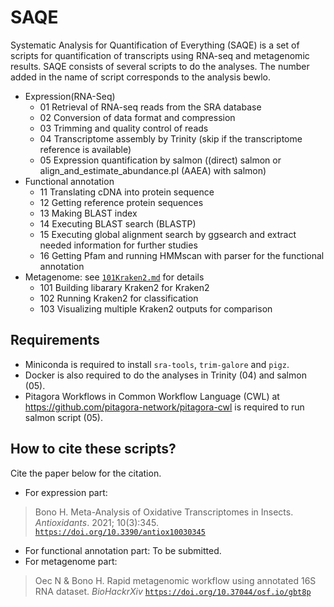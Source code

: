 # SAQE
Systematic Analysis for Quantification of Everything (SAQE) is a set of scripts for quantification of transcripts using RNA-seq and metagenomic results.
SAQE consists of several scripts to do the analyses.
The number added in the name of script corresponds to the analysis bewlo.

- Expression(RNA-Seq)
    - 01 Retrieval of RNA-seq reads from the SRA database
    - 02 Conversion of data format and compression 
    - 03 Trimming and quality control of reads
    - 04 Transcriptome assembly by Trinity (skip if the transcriptome reference is available)
    - 05 Expression quantification by salmon ((direct) salmon or align_and_estimate_abundance.pl (AAEA) with salmon)
- Functional annotation 
    - 11 Translating cDNA into protein sequence
    - 12 Getting reference protein sequences
    - 13 Making BLAST index
    - 14 Executing BLAST search (BLASTP)
    - 15 Executing global alignment search by ggsearch and extract needed information for further studies
    - 16 Getting Pfam and running HMMscan with parser for the functional annotation 
- Metagenome: see [`101Kraken2.md`](./101Kraken2.md) for details
    - 101 Building libarary Kraken2 for Kraken2
    - 102 Running Kraken2 for classification
    - 103 Visualizing multiple Kraken2 outputs for comparison 

## Requirements

- Miniconda is required to install `sra-tools`, `trim-galore` and `pigz`.
- Docker is also required to do the analyses in Trinity (04) and salmon (05). 
- Pitagora Workflows in Common Workflow Language (CWL) at https://github.com/pitagora-network/pitagora-cwl is required to run salmon script (05).

## How to cite these scripts?

Cite the paper below for the citation.

- For expression part:
> Bono H. Meta-Analysis of Oxidative Transcriptomes in Insects. *Antioxidants*. 2021; 10(3):345. [`https://doi.org/10.3390/antiox10030345`](https://doi.org/10.3390/antiox10030345)
- For functional annotation part: To be submitted.
- For metagenome part:
> Oec N & Bono H. Rapid metagenomic workflow using annotated 16S RNA dataset. *BioHackrXiv* [`https://doi.org/10.37044/osf.io/gbt8p`](https://doi.org/10.37044/osf.io/gbt8p)
